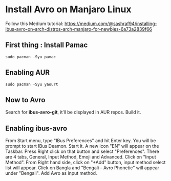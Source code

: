 # Install Avro on Manjaro Linux

Follow this Medium tutorial: https://medium.com/@sashraf94/installing-ibus-avro-on-arch-distros-arch-manjaro-for-newbies-6a73a2839f66

## First thing : Install Pamac
```
sudo pacman -Syu pamac
```

## Enabling AUR

```
sudo pacman -Syu yaourt
```

## Now to Avro

Search for **ibus-avro-git**, it’ll be displayed in AUR repos. Build it.

## Enabling ibus-avro

From Start menu, type "IBus Preferences" and hit Enter key. You will be prompt to start IBus Deamon. Start it.
A new icon "EN" will appear on the Taskbar.
Press Right click on that button and select "Preferences".
There are 4 tabs, General, Input Method, Emoji and Advanced.
Click on "Input Method".
From Right hand side, click on "+Add" button, input method select list will appear.
Click on Bangla and "Bengali - Avro Phonetic" will appear under "Bengali".
Add Avro as input method.
